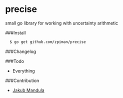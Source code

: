 precise
=======

small go library for working with uncertainty arithmetic

###Install
```bash
  $ go get github.com/zpiman/precise
```
  
###Changelog

###Todo
* Everything

###Contribution

* [Jakub Mandula](https://github.com/zpiman/)
